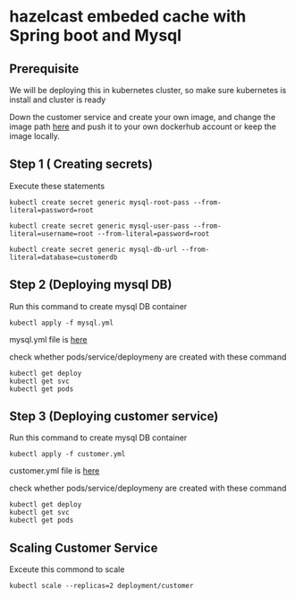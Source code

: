 # hazelcast embeded cache with Spring boot and Mysql

## Prerequisite 

We will be deploying this in kubernetes cluster, so make sure kubernetes is install and cluster is ready

Down the customer service and create your own image, and change the image path [here](https://github.com/kuldeepsingh99/hazelcast-embeded/blob/master/deployment/customer.yml#L19) and push it to your own dockerhub account or keep the image locally.


## Step 1 ( Creating secrets)

Execute these statements

```
kubectl create secret generic mysql-root-pass --from-literal=password=root

kubectl create secret generic mysql-user-pass --from-literal=username=root --from-literal=password=root

kubectl create secret generic mysql-db-url --from-literal=database=customerdb
```

## Step 2 (Deploying mysql DB)

Run this command to create mysql DB container
```
kubectl apply -f mysql.yml
```

mysql.yml file is [here](https://github.com/kuldeepsingh99/hazelcast-embeded/blob/master/deployment/mysql.yml)

check whether pods/service/deploymeny are created with these command
```
kubectl get deploy
kubectl get svc
kubectl get pods
```

## Step 3 (Deploying customer service)

Run this command to create mysql DB container
```
kubectl apply -f customer.yml
```

customer.yml file is [here](https://github.com/kuldeepsingh99/hazelcast-embeded/blob/master/deployment/customer.yml)

check whether pods/service/deploymeny are created with these command
```
kubectl get deploy
kubectl get svc
kubectl get pods
```

## Scaling Customer Service

Exceute this commond to scale

```
kubectl scale --replicas=2 deployment/customer
```
